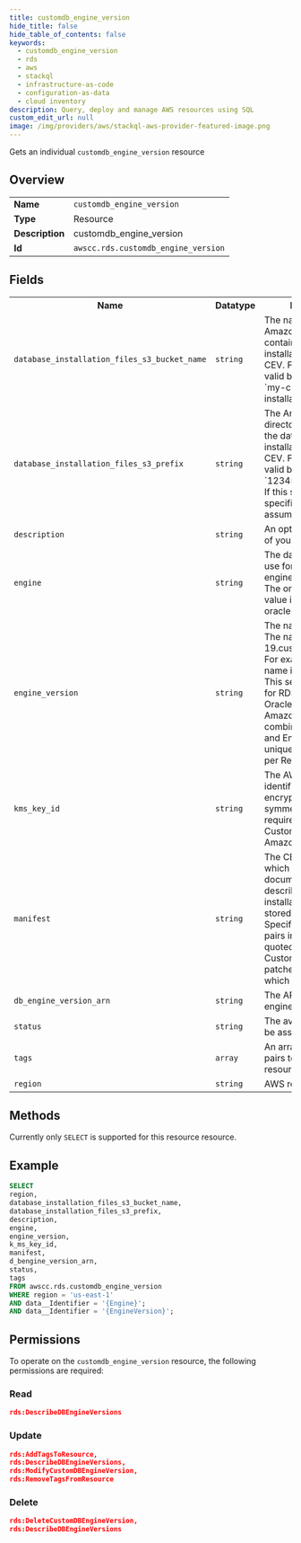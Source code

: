 ```yaml
---
title: customdb_engine_version
hide_title: false
hide_table_of_contents: false
keywords:
  - customdb_engine_version
  - rds
  - aws
  - stackql
  - infrastructure-as-code
  - configuration-as-data
  - cloud inventory
description: Query, deploy and manage AWS resources using SQL
custom_edit_url: null
image: /img/providers/aws/stackql-aws-provider-featured-image.png
---
```

Gets an individual <code>customdb_engine_version</code> resource

## Overview
<table><tbody>
<tr><td><b>Name</b></td><td><code>customdb_engine_version</code></td></tr>
<tr><td><b>Type</b></td><td>Resource</td></tr>
<tr><td><b>Description</b></td><td>customdb_engine_version</td></tr>
<tr><td><b>Id</b></td><td><code>awscc.rds.customdb_engine_version</code></td></tr>
</tbody></table>

## Fields
<table><tbody>
<tr><th>Name</th><th>Datatype</th><th>Description</th></tr>
<tr><td><code>database_installation_files_s3_bucket_name</code></td><td><code>string</code></td><td>The name of an Amazon S3 bucket that contains database installation files for your CEV. For example, a valid bucket name is `my-custom-installation-files`.</td></tr>
<tr><td><code>database_installation_files_s3_prefix</code></td><td><code>string</code></td><td>The Amazon S3 directory that contains the database installation files for your CEV. For example, a valid bucket name is `123456789012&#x2F;cev1`. If this setting isn't specified, no prefix is assumed.</td></tr>
<tr><td><code>description</code></td><td><code>string</code></td><td>An optional description of your CEV.</td></tr>
<tr><td><code>engine</code></td><td><code>string</code></td><td>The database engine to use for your custom engine version (CEV). The only supported value is `custom-oracle-ee`.</td></tr>
<tr><td><code>engine_version</code></td><td><code>string</code></td><td>The name of your CEV. The name format is 19.customized_string . For example, a valid name is 19.my_cev1. This setting is required for RDS Custom for Oracle, but optional for Amazon RDS. The combination of Engine and EngineVersion is unique per customer per Region.</td></tr>
<tr><td><code>kms_key_id</code></td><td><code>string</code></td><td>The AWS KMS key identifier for an encrypted CEV. A symmetric KMS key is required for RDS Custom, but optional for Amazon RDS.</td></tr>
<tr><td><code>manifest</code></td><td><code>string</code></td><td>The CEV manifest, which is a JSON document that describes the installation .zip files stored in Amazon S3. Specify the name&#x2F;value pairs in a file or a quoted string. RDS Custom applies the patches in the order in which they are listed.</td></tr>
<tr><td><code>db_engine_version_arn</code></td><td><code>string</code></td><td>The ARN of the custom engine version.</td></tr>
<tr><td><code>status</code></td><td><code>string</code></td><td>The availability status to be assigned to the CEV.</td></tr>
<tr><td><code>tags</code></td><td><code>array</code></td><td>An array of key-value pairs to apply to this resource.</td></tr>
<tr><td><code>region</code></td><td><code>string</code></td><td>AWS region.</td></tr>

</tbody></table>

## Methods
Currently only <code>SELECT</code> is supported for this resource resource.

## Example
```sql
SELECT
region,
database_installation_files_s3_bucket_name,
database_installation_files_s3_prefix,
description,
engine,
engine_version,
k_ms_key_id,
manifest,
d_bengine_version_arn,
status,
tags
FROM awscc.rds.customdb_engine_version
WHERE region = 'us-east-1'
AND data__Identifier = '{Engine}';
AND data__Identifier = '{EngineVersion}';
```

## Permissions

To operate on the <code>customdb_engine_version</code> resource, the following permissions are required:

### Read
```json
rds:DescribeDBEngineVersions
```

### Update
```json
rds:AddTagsToResource,
rds:DescribeDBEngineVersions,
rds:ModifyCustomDBEngineVersion,
rds:RemoveTagsFromResource
```

### Delete
```json
rds:DeleteCustomDBEngineVersion,
rds:DescribeDBEngineVersions
```

